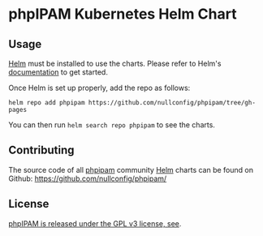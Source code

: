# phpIPAM Kubernetes Helm Chart

## Usage

[Helm](https://helm.sh) must be installed to use the charts.
Please refer to Helm's [documentation](https://helm.sh/docs/) to get started.

Once Helm is set up properly, add the repo as follows:

```console
helm repo add phpipam https://github.com/nullconfig/phpipam/tree/gh-pages
```

You can then run `helm search repo phpipam` to see the charts.

## Contributing

The source code of all [phpipam](https://phpipam.net) community [Helm](https://helm.sh) charts can be found on Github: <https://github.com/nullconfig/phpipam/>

## License

<!-- Keep full URL links to repo files because this README syncs from main to gh-pages.  -->
[phpIPAM is released under the GPL v3 license, see](https://github.com/phpipam/phpipam/blob/master/misc/gpl-3.0.txt).